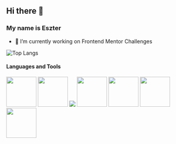 ## Hi there 👋

### My name is Eszter

- 🔭 I’m currently working on Frontend Mentor Challenges


![Top Langs](https://github-readme-stats.vercel.app/api/top-langs/?username=coderalchemy24&layout=compact)

#### Languages and Tools

<p > 
      <img src="https://devicon-website.vercel.app/api/html5/original-wordmark.svg" width="80" height="auto"></img>
      <img src="https://devicon-website.vercel.app/api/css3/original-wordmark.svg" width="80" height="auto"></img>
      <img src="https://devicon-website.vercel.app/api/tailwindcss/original-wordmark.svg?color=%232298BD"></img>
      <img src="https://devicon-website.vercel.app/api/sass/original.svg" width="80" height="auto"></img>
      <img src="https://devicon-website.vercel.app/api/javascript/original.svg" width="80" height="auto"></img>
      <img src="https://devicon-website.vercel.app/api/react/original-wordmark.svg" width="80" height="auto"></img>
      <img src="https://devicon-website.vercel.app/api/figma/original.svg" width="80" height="auto"></img>
    </p>



